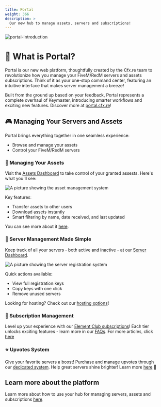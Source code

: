 ```yaml
---
title: Portal
weight: 366
description: >
  Our new hub to manage assets, servers and subscriptions!
---
```


![portal-introduction](/portal/portal-release.png)

# 🌟 What is Portal?
Portal is our new web platform, thoughtfully created by the Cfx.re team to revolutionize how you manage your FiveM/RedM servers and assets subscriptions. Think of it as your one-stop command center, featuring an intuitive interface that makes server management a breeze!

Built from the ground up based on your feedback, Portal represents a complete overhaul of Keymaster, introducing smarter workflows and exciting new features. Discover more at [portal.cfx.re](https://portal.cfx.re/)!

## 🎮 Managing Your Servers and Assets
Portal brings everything together in one seamless experience:

- Browse and manage your assets
- Control your FiveM/RedM servers

### 🎁 Managing Your Assets
Visit the [Assets Dashboard](https://portal.cfx.re/assets/granted-assets) to take control of your granted assests. Here's what you'll see:

![A picture showing the asset management system](/portal/portal-asset-management.png)

Key features:
- Transfer assets to other users
- Download assets instantly
- Smart filtering by name, date received, and last updated

You can see more about it [here](https://support.cfx.re/hc/en-us/sections/16039561237148-Assets-management).

### 🚀 Server Management Made Simple
Keep track of all your servers - both active and inactive - at our [Server Dashboard](https://portal.cfx.re/servers/registration-keys).

![A picture showing the server registration system](/portal/server-management.png)

Quick actions available:
- View full registration keys
- Copy keys with one click
- Remove unused servers

Looking for hosting? Check out our [hosting options](https://portal.cfx.re/servers/hosting)!

### 💎 Subscription Management
Level up your experience with our [Element Club subscriptions](https://portal.cfx.re/subscriptions/element-club)! Each tier unlocks exciting features - learn more in our [FAQs](https://portal.cfx.re/support/faq). For more articles, click [here](https://support.cfx.re/hc/en-us/sections/16540115340956-Server-Subscriptions-management)

### ⭐ Upvotes System
Give your favorite servers a boost! Purchase and manage upvotes through our [dedicated system](https://portal.cfx.re/subscriptions/upvotes). Help great servers shine brighter! Learn more [here](https://support.cfx.re/hc/en-us/sections/19219895466140-Server-Upvotes-management) 🌟

## Learn more about the platform
Learn more about how to use your hub for managing servers, assets and subscriptions [here](https://support.cfx.re/hc/en-us/sections/16039465082396-Portal).
